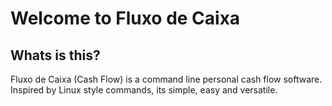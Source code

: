 Welcome to Fluxo de Caixa
==

Whats is this?
--

Fluxo de Caixa (Cash Flow) is a command line personal cash flow software. Inspired by Linux style commands, its simple, easy and versatile.

